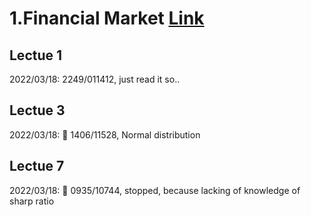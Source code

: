 
# 1.Financial Market [Link](https://www.youtube.com/watch?v=3EzdvkRgToY&list=PL8FB14A2200B87185&index=7)
## Lectue 1
  2022/03/18: 2249/011412, just read it so..
## Lectue 3
  2022/03/18: 💫 1406/11528, Normal distribution

## Lectue 7
2022/03/18: 💫 0935/10744, stopped, because lacking of knowledge of sharp ratio

